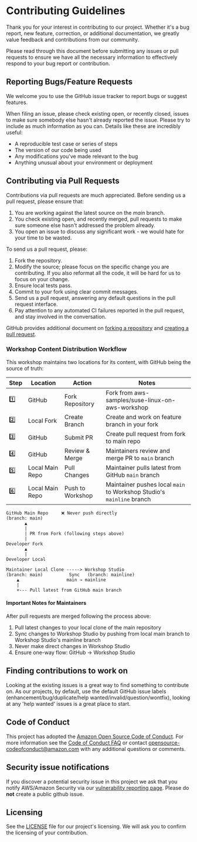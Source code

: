 # Contributing Guidelines

Thank you for your interest in contributing to our project. Whether it's a bug report, new feature, correction, or additional
documentation, we greatly value feedback and contributions from our community.

Please read through this document before submitting any issues or pull requests to ensure we have all the necessary
information to effectively respond to your bug report or contribution.


## Reporting Bugs/Feature Requests

We welcome you to use the GitHub issue tracker to report bugs or suggest features.

When filing an issue, please check existing open, or recently closed, issues to make sure somebody else hasn't already
reported the issue. Please try to include as much information as you can. Details like these are incredibly useful:

* A reproducible test case or series of steps
* The version of our code being used
* Any modifications you've made relevant to the bug
* Anything unusual about your environment or deployment


## Contributing via Pull Requests

Contributions via pull requests are much appreciated. Before sending us a pull request, please ensure that:

1. You are working against the latest source on the *main* branch.
2. You check existing open, and recently merged, pull requests to make sure someone else hasn't addressed the problem already.
3. You open an issue to discuss any significant work - we would hate for your time to be wasted.

To send us a pull request, please:

1. Fork the repository.
2. Modify the source; please focus on the specific change you are contributing. If you also reformat all the code, it will be hard for us to focus on your change.
3. Ensure local tests pass.
4. Commit to your fork using clear commit messages.
5. Send us a pull request, answering any default questions in the pull request interface.
6. Pay attention to any automated CI failures reported in the pull request, and stay involved in the conversation.

GitHub provides additional document on [forking a repository](https://help.github.com/articles/fork-a-repo/) and
[creating a pull request](https://help.github.com/articles/creating-a-pull-request/).

### Workshop Content Distribution Workflow

This workshop maintains two locations for its content, with GitHub being the source of truth:

| Step | Location | Action | Notes |
|------|----------|--------|-------|
| 1️⃣ | GitHub | Fork Repository | Fork from aws-samples/suse-linux-on-aws-workshop |
| 2️⃣ | Local Fork | Create Branch | Create and work on feature branch in your fork |
| 3️⃣ | GitHub | Submit PR | Create pull request from fork to main repo |
| 4️⃣ | GitHub | Review & Merge | Maintainers review and merge PR to `main` branch |
| 5️⃣ | Local Main Repo | Pull Changes | Maintainer pulls latest from GitHub `main` branch |
| 6️⃣ | Local Main Repo | Push to Workshop | Maintainer pushes local `main` to Workshop Studio's `mainline` branch |

```ascii
GitHub Main Repo     ❌ Never push directly
(branch: main)   
       ▲           
       |           
       | PR from Fork (following steps above)
       |           
Developer Fork      
       ▲           
       |           
Developer Local     
                   
Maintainer Local Clone -----> Workshop Studio
(branch: main)          Sync   (branch: mainline)
    ▲                  main → mainline         
    |                        
    +--- Pull latest from GitHub main branch
```
    
#### Important Notes for Maintainers

After pull requests are merged following the process above:

1. Pull latest changes to your local clone of the main repository
2. Sync changes to Workshop Studio by pushing from local main branch to Workshop Studio's mainline branch
3. Never make direct changes in Workshop Studio
4. Ensure one-way flow: GitHub → Workshop Studio

## Finding contributions to work on
Looking at the existing issues is a great way to find something to contribute on. As our projects, by default, use the default GitHub issue labels (enhancement/bug/duplicate/help wanted/invalid/question/wontfix), looking at any 'help wanted' issues is a great place to start.


## Code of Conduct
This project has adopted the [Amazon Open Source Code of Conduct](https://aws.github.io/code-of-conduct).
For more information see the [Code of Conduct FAQ](https://aws.github.io/code-of-conduct-faq) or contact
opensource-codeofconduct@amazon.com with any additional questions or comments.


## Security issue notifications
If you discover a potential security issue in this project we ask that you notify AWS/Amazon Security via our [vulnerability reporting page](http://aws.amazon.com/security/vulnerability-reporting/). Please do **not** create a public github issue.


## Licensing

See the [LICENSE](LICENSE) file for our project's licensing. We will ask you to confirm the licensing of your contribution.
